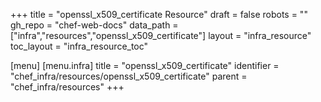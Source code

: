 +++
title = "openssl_x509_certificate Resource"
draft = false
robots = ""
gh_repo = "chef-web-docs"
data_path = ["infra","resources","openssl_x509_certificate"]
layout = "infra_resource"
toc_layout = "infra_resource_toc"

[menu]
  [menu.infra]
    title = "openssl_x509_certificate"
    identifier = "chef_infra/resources/openssl_x509_certificate"
    parent = "chef_infra/resources"
+++

<!-- The contents of this page are automatically generated from the openssl_x509_certificate.yaml file in the data directory. -->
<!-- To suggest a change, edit the https://github.com/chef/chef/blob/master/lib/chef/resource/openssl_x509_certificate.rb file
      and submit a pull request to the https://github.com/chef/chef repository. -->
